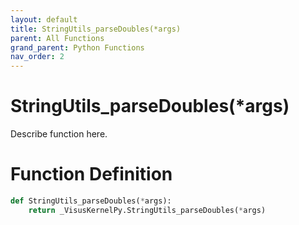 ```yaml
---
layout: default
title: StringUtils_parseDoubles(*args)
parent: All Functions
grand_parent: Python Functions
nav_order: 2
---
```


# StringUtils_parseDoubles(*args)

Describe function here.

# Function Definition

```python
def StringUtils_parseDoubles(*args):
    return _VisusKernelPy.StringUtils_parseDoubles(*args)
```
